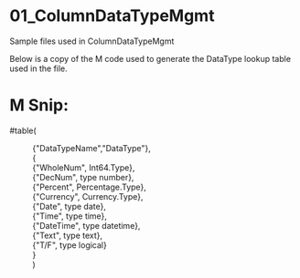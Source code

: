 # 01_ColumnDataTypeMgmt
Sample files used in ColumnDataTypeMgmt

Below is a copy of the M code used to generate the DataType lookup table used in the file.

# M Snip:
#table(<p style="margin-left: 40px">
    {"DataTypeName","DataType"},<br>
    {<br>
        {"WholeNum", Int64.Type},<br>
        {"DecNum", type number},<br>
        {"Percent", Percentage.Type},<br>
        {"Currency", Currency.Type},<br>
        {"Date", type date},<br>
        {"Time", type time},<br>
        {"DateTime", type datetime},<br>
        {"Text", type text},<br>
        {"T/F", type logical}<br>
    }<br>
)</p>

